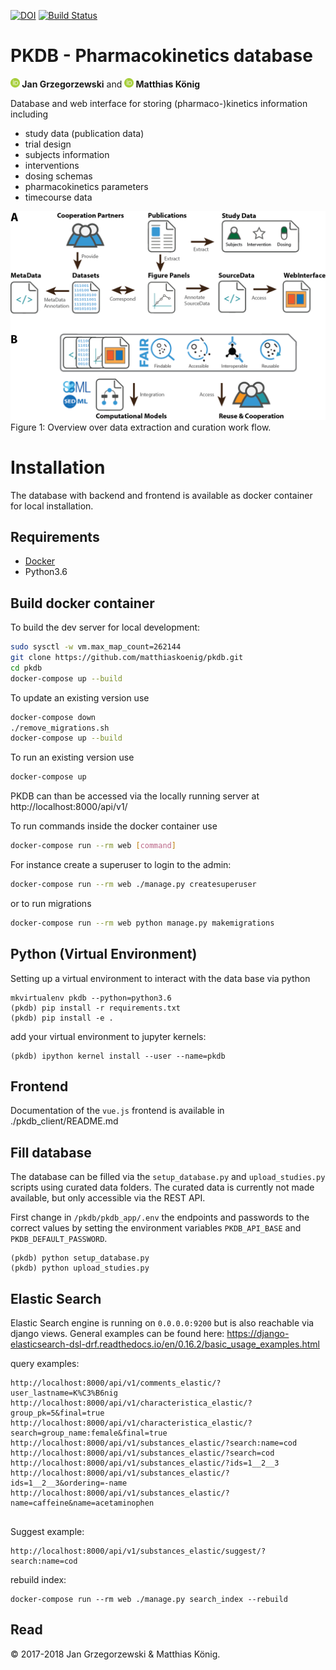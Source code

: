 [![DOI](https://zenodo.org/badge/DOI/10.5281/zenodo.1407035.svg)](https://doi.org/10.5281/zenodo.1407035)
[![Build Status](https://travis-ci.org/matthiaskoenig/pkdb.svg?branch=develop)](https://travis-ci.org/matthiaskoenig/pkdb)

# PKDB - Pharmacokinetics database

<b><a href="https://orcid.org/0000-0002-4588-4925" title="0000-0002-4588-4925"><img src="./docs/images/orcid.png" height="15"/></a> Jan Grzegorzewski</b>
and
<b><a href="https://orcid.org/0000-0003-1725-179X" title="https://orcid.org/0000-0003-1725-179X"><img src="./docs/images/orcid.png" height="15" width="15"/></a> Matthias König</b>

Database and web interface for storing (pharmaco-)kinetics information including
- study data (publication data)
- trial design
- subjects information
- interventions
- dosing schemas
- pharmacokinetics parameters 
- timecourse data

<img src="./docs/images/data_extraction.png" width="600"/>
Figure 1: Overview over data extraction and curation work flow.

# Installation
The database with backend and frontend is available as docker container for local installation.

## Requirements
- [Docker](https://docs.docker.com/docker-for-mac/install/)
- Python3.6

## Build docker container
To build the dev server for local development:
```bash
sudo sysctl -w vm.max_map_count=262144
git clone https://github.com/matthiaskoenig/pkdb.git
cd pkdb
docker-compose up --build
```
To update an existing version use
```bash
docker-compose down
./remove_migrations.sh
docker-compose up --build
```
To run an existing version use
```bash
docker-compose up
```

PKDB can than be accessed via the locally running server at  
http://localhost:8000/api/v1/  

To run commands inside the docker container use
```bash
docker-compose run --rm web [command]
```
For instance create a superuser to login to the admin:
```bash
docker-compose run --rm web ./manage.py createsuperuser
```
or to run migrations
```bash
docker-compose run --rm web python manage.py makemigrations
```

## Python (Virtual Environment)
Setting up a virtual environment to interact with the data base via python
```
mkvirtualenv pkdb --python=python3.6
(pkdb) pip install -r requirements.txt
(pkdb) pip install -e .
```
add your virtual environment to jupyter kernels:
```
(pkdb) ipython kernel install --user --name=pkdb
``` 

## Frontend 
Documentation of the `vue.js` frontend is available in
./pkdb_client/README.md

## Fill database
The database can be filled via the `setup_database.py` and `upload_studies.py` scripts using curated data folders.
The curated data is currently not made available, but only accessible via the REST API.

First change in `/pkdb/pkdb_app/.env` the endpoints and passwords to the correct values by setting the environment
variables `PKDB_API_BASE` and `PKDB_DEFAULT_PASSWORD`.

```
(pkdb) python setup_database.py
(pkdb) python upload_studies.py
```
## Elastic Search 
Elastic Search engine is running on `0.0.0.0:9200` but is also reachable via django views.
General examples can be found here: https://django-elasticsearch-dsl-drf.readthedocs.io/en/0.16.2/basic_usage_examples.html

query examples:
```
http://localhost:8000/api/v1/comments_elastic/?user_lastname=K%C3%B6nig
http://localhost:8000/api/v1/characteristica_elastic/?group_pk=5&final=true
http://localhost:8000/api/v1/characteristica_elastic/?search=group_name:female&final=true
http://localhost:8000/api/v1/substances_elastic/?search:name=cod
http://localhost:8000/api/v1/substances_elastic/?search=cod 
http://localhost:8000/api/v1/substances_elastic/?ids=1__2__3 
http://localhost:8000/api/v1/substances_elastic/?ids=1__2__3&ordering=-name
http://localhost:8000/api/v1/substances_elastic/?name=caffeine&name=acetaminophen


```

Suggest example:
```
http://localhost:8000/api/v1/substances_elastic/suggest/?search:name=cod
```

rebuild index:
```
docker-compose run --rm web ./manage.py search_index --rebuild
```
 
## Read 
&copy; 2017-2018 Jan Grzegorzewski & Matthias König.